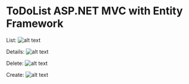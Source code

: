 # ToDoList ASP.NET MVC with Entity Framework
List:
![alt text](https://i.imgur.com/rhoHbUy.jpg)

Details:
![alt text](https://i.imgur.com/NjWPime.jpg)

Delete:
![alt text](https://i.imgur.com/UnvuRgL.jpg)

Create:
![alt text](https://i.imgur.com/zQ0NorS.jpg)
